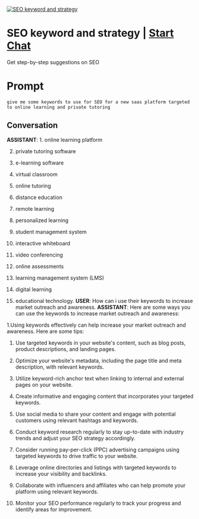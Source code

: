 
[![SEO keyword and strategy](https://flow-prompt-covers.s3.us-west-1.amazonaws.com/icon/Lofi/i18.png)](https://gptcall.net/chat.html?data=%7B%22contact%22%3A%7B%22id%22%3A%2261092abf-73e1-4e11-b872-54f06fcc4795%22%2C%22flow%22%3Atrue%7D%7D)
# SEO keyword and strategy | [Start Chat](https://gptcall.net/chat.html?data=%7B%22contact%22%3A%7B%22id%22%3A%2261092abf-73e1-4e11-b872-54f06fcc4795%22%2C%22flow%22%3Atrue%7D%7D)
Get step-by-step suggestions on SEO

# Prompt

```
give me some keywords to use for SEO for a new saas platform targeted to online learning and private tutoring
```

## Conversation

**ASSISTANT**: 1. online learning platform

2. private tutoring software

3. e-learning software

4. virtual classroom

5. online tutoring

6. distance education

7. remote learning

8. personalized learning 

9. student management system 

10. interactive whiteboard 

11. video conferencing 

12. online assessments 

13. learning management system (LMS) 

14. digital learning 

15. educational technology.
**USER**: How can i use their keywords to increase market outreach and awareness.
**ASSISTANT**: Here are some ways you can use the keywords to increase market outreach and awareness:



1.Using keywords effectively can help increase your market outreach and awareness. Here are some tips:



1. Use targeted keywords in your website's content, such as blog posts, product descriptions, and landing pages.

2. Optimize your website's metadata, including the page title and meta description, with relevant keywords.

3. Utilize keyword-rich anchor text when linking to internal and external pages on your website.

4. Create informative and engaging content that incorporates your targeted keywords.

5. Use social media to share your content and engage with potential customers using relevant hashtags and keywords.

6. Conduct keyword research regularly to stay up-to-date with industry trends and adjust your SEO strategy accordingly.

7. Consider running pay-per-click (PPC) advertising campaigns using targeted keywords to drive traffic to your website.

8. Leverage online directories and listings with targeted keywords to increase your visibility and backlinks.

9. Collaborate with influencers and affiliates who can help promote your platform using relevant keywords.

10. Monitor your SEO performance regularly to track your progress and identify areas for improvement.


